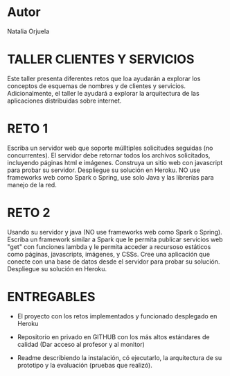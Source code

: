 # Autor

Natalia Orjuela

# TALLER CLIENTES Y SERVICIOS

Este taller presenta diferentes retos que loa ayudarán a explorar los conceptos de esquemas de nombres y de clientes y servicios. Adicionalmente, el taller le ayudará a explorar la arquitectura de las aplicaciones distribuidas sobre internet.

# RETO 1

Escriba un servidor web que soporte múlltiples solicitudes seguidas (no concurrentes). El servidor debe retornar todos los archivos solicitados, incluyendo páginas html e imágenes. Construya un sitio web con javascript para probar su servidor. Despliegue su solución en Heroku. NO use frameworks web como Spark o Spring, use solo Java y las librerías para manejo de la red.

# RETO 2

Usando su  servidor y java (NO use frameworks web como Spark o Spring). Escriba un framework similar a Spark que le permita publicar servicios web "get" con funciones lambda y le permita acceder a recursoso estáticos como páginas, javascripts, imágenes, y CSSs. Cree una aplicación que conecte con una base de datos desde el servidor para probar su solución. Despliegue su solución en Heroku.

# ENTREGABLES

- El proyecto con los retos implementados y funcionado desplegado en Heroku

- Repositorio en privado en GITHUB con los más altos estándares de calidad (Dar acceso al profesor y al monitor)

- Readme describiendo la instalación, có ejecutarlo, la arquitectura de su prototipo y la evaluación (pruebas que realizó).
